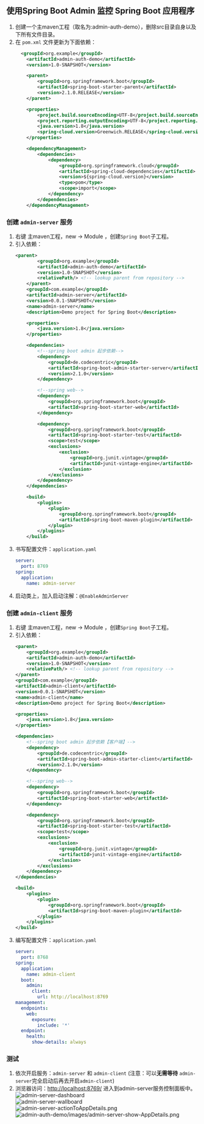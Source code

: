 ## 使用Spring Boot Admin 监控 Spring Boot 应用程序
1. 创建一个主maven工程（取名为:admin-auth-demo），删除src目录自身以及下所有文件目录。
2. 在 `pom.xml` 文件更新为下面依赖：
    ```xml
      <groupId>org.example</groupId>
        <artifactId>admin-auth-demo</artifactId>
        <version>1.0-SNAPSHOT</version>
    
        <parent>
            <groupId>org.springframework.boot</groupId>
            <artifactId>spring-boot-starter-parent</artifactId>
            <version>2.1.0.RELEASE</version>
        </parent>
    
        <properties>
            <project.build.sourceEncoding>UTF-8</project.build.sourceEncoding>
            <project.reporting.outputEncoding>UTF-8</project.reporting.outputEncoding>
            <java.version>1.8</java.version>
            <spring-cloud.version>Greenwich.RELEASE</spring-cloud.version>
        </properties>
    
        <dependencyManagement>
            <dependencies>
                <dependency>
                    <groupId>org.springframework.cloud</groupId>
                    <artifactId>spring-cloud-dependencies</artifactId>
                    <version>${spring-cloud.version}</version>
                    <type>pom</type>
                    <scope>import</scope>
                </dependency>
            </dependencies>
        </dependencyManagement>
    ```

### 创建 `admin-server` 服务
1. 右键 主maven工程，new → Module ，创建`Spring Boot`子工程。
2. 引入依赖：
    ```xml
    <parent>
            <groupId>org.example</groupId>
            <artifactId>admin-auth-demo</artifactId>
            <version>1.0-SNAPSHOT</version>
            <relativePath/> <!-- lookup parent from repository -->
        </parent>
        <groupId>com.example</groupId>
        <artifactId>admin-server</artifactId>
        <version>0.0.1-SNAPSHOT</version>
        <name>admin-server</name>
        <description>Demo project for Spring Boot</description>
    
        <properties>
            <java.version>1.8</java.version>
        </properties>
    
        <dependencies>
            <!--spring boot admin 起步依赖-->
            <dependency>
                <groupId>de.codecentric</groupId>
                <artifactId>spring-boot-admin-starter-server</artifactId>
                <version>2.1.0</version>
            </dependency>
    
            <!--spring web-->
            <dependency>
                <groupId>org.springframework.boot</groupId>
                <artifactId>spring-boot-starter-web</artifactId>
            </dependency>
    
            <dependency>
                <groupId>org.springframework.boot</groupId>
                <artifactId>spring-boot-starter-test</artifactId>
                <scope>test</scope>
                <exclusions>
                    <exclusion>
                        <groupId>org.junit.vintage</groupId>
                        <artifactId>junit-vintage-engine</artifactId>
                    </exclusion>
                </exclusions>
            </dependency>
        </dependencies>
    
        <build>
            <plugins>
                <plugin>
                    <groupId>org.springframework.boot</groupId>
                    <artifactId>spring-boot-maven-plugin</artifactId>
                </plugin>
            </plugins>
        </build>
    ```
3. 书写配置文件：`application.yaml`
    ```yaml
    server:
      port: 8769
    spring:
      application:
        name: admin-server
    
    ```
4. 启动类上，加入启动注解：`@EnableAdminServer`

### 创建 `admin-client` 服务
1. 右键 主maven工程，new → Module ，创建`Spring Boot`子工程。
2. 引入依赖：
    ```xml
    <parent>
        <groupId>org.example</groupId>
        <artifactId>admin-auth-demo</artifactId>
        <version>1.0-SNAPSHOT</version>
        <relativePath/> <!-- lookup parent from repository -->
    </parent>
    <groupId>com.example</groupId>
    <artifactId>admin-client</artifactId>
    <version>0.0.1-SNAPSHOT</version>
    <name>admin-client</name>
    <description>Demo project for Spring Boot</description>
    
    <properties>
        <java.version>1.8</java.version>
    </properties>
    
    <dependencies>
        <!--spring boot admin 起步依赖【客户端】-->
        <dependency>
            <groupId>de.codecentric</groupId>
            <artifactId>spring-boot-admin-starter-client</artifactId>
            <version>2.1.0</version>
        </dependency>
    
        <!--spring web-->
        <dependency>
            <groupId>org.springframework.boot</groupId>
            <artifactId>spring-boot-starter-web</artifactId>
        </dependency>
    
        <dependency>
            <groupId>org.springframework.boot</groupId>
            <artifactId>spring-boot-starter-test</artifactId>
            <scope>test</scope>
            <exclusions>
                <exclusion>
                    <groupId>org.junit.vintage</groupId>
                    <artifactId>junit-vintage-engine</artifactId>
                </exclusion>
            </exclusions>
        </dependency>
    </dependencies>
    
    <build>
        <plugins>
            <plugin>
                <groupId>org.springframework.boot</groupId>
                <artifactId>spring-boot-maven-plugin</artifactId>
            </plugin>
        </plugins>
    </build>
    ```
3. 编写配置文件：`application.yaml`
    ```yaml
    server:
      port: 8768
    spring:
      application:
        name: admin-client
      boot:
        admin:
          client:
            url: http://localhost:8769
    management:
      endpoints:
        web:
          exposure:
            include: '*'
      endpoint:
        health:
          show-details: always
    ```

### 测试
1. 依次开启服务：`admin-server` 和 `admin-client` (注意：可以**无需等待** `admin-server`完全启动后再去开启`admin-client`)
2. 浏览器访问：[http://localhost:8769/](http://localhost:8769/) 进入到admin-server服务控制面板中。
    ![admin-server-dashboard](/images/admin-server-dashboard.png)<br/>
    ![admin-server-wallboard](/images/admin-server-wallboard.png)<br/>
    ![admin-server-actionToAppDetails.png](/images/admin-server-actionToAppDetails.png)<br/>
    ![admin-auth-demo/images/admin-server-show-AppDetails.png](/images/admin-server-show-AppDetails.png)<br/>